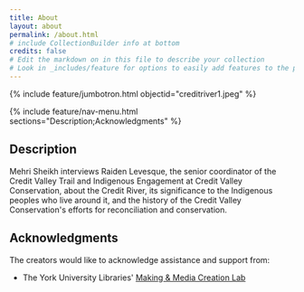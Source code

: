 ```yaml
---
title: About
layout: about
permalink: /about.html
# include CollectionBuilder info at bottom
credits: false
# Edit the markdown on in this file to describe your collection
# Look in _includes/feature for options to easily add features to the page
---
```


{% include feature/jumbotron.html objectid="creditriver1.jpeg" %}

{% include feature/nav-menu.html sections="Description;Acknowledgments" %}

## Description

Mehri Sheikh interviews Raiden Levesque, the senior coordinator of the Credit Valley Trail and Indigenous Engagement at Credit Valley Conservation, about the Credit River, its significance to the Indigenous peoples who live around it, and the history of the Credit Valley Conservation's efforts for reconciliation and conservation.

## Acknowledgments

The creators would like to acknowledge assistance and support from:

- The York University Libraries' [Making & Media Creation Lab](https://www.library.yorku.ca/ds/)






